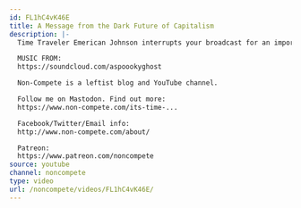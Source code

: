 ```yaml
---
id: FL1hC4vK46E
title: A Message from the Dark Future of Capitalism
description: |-
  Time Traveler Emerican Johnson interrupts your broadcast for an important message about capitalism. Is there still time to save the Earth from the most destructive force in human history? It's up to you!

  MUSIC FROM:
  https://soundcloud.com/aspoookyghost

  Non-Compete is a leftist blog and YouTube channel.

  Follow me on Mastodon. Find out more:
  https://www.non-compete.com/its-time-...

  Facebook/Twitter/Email info:
  http://www.non-compete.com/about/

  Patreon:
  https://www.patreon.com/noncompete
source: youtube
channel: noncompete
type: video
url: /noncompete/videos/FL1hC4vK46E/
---
```

